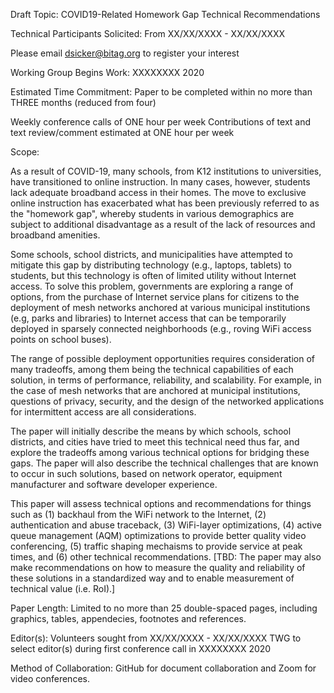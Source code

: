 Draft Topic: COVID19-Related Homework Gap Technical Recommendations

Technical Participants Solicited:
From XX/XX/XXXX - XX/XX/XXXX

Please email dsicker@bitag.org to register your interest

Working Group Begins Work:
XXXXXXXX 2020

Estimated Time Commitment:
Paper to be completed within no more than THREE months (reduced from four)

Weekly conference calls of ONE hour per week
Contributions of text and text review/comment estimated at ONE hour per week

Scope:

As a result of COVID-19, many schools, from K12 institutions to universities,
have transitioned to online instruction. In many cases, however, students lack
adequate broadband access in their homes. The move to exclusive online
instruction has exacerbated what has been previously referred to as the
"homework gap", whereby students in various demographics are subject to
additional disadvantage as a result of the lack of resources and broadband
amenities.

Some schools, school districts, and municipalities have attempted to mitigate
this gap by distributing technology (e.g., laptops, tablets) to students, but
this technology is often of limited utility without Internet access. To solve
this problem, governments are exploring a range of options, from the purchase
of Internet service plans for citizens to the deployment of mesh networks
anchored at various municipal institutions (e.g, parks and libraries) to
Internet access that can be temporarily deployed in sparsely connected
neighborhoods (e.g., roving WiFi access points on school buses).

The range of possible deployment opportunities requires consideration of many
tradeoffs, among them being the technical capabilities of each solution, in
terms of performance, reliability, and scalability. For example, in the case
of mesh networks that are anchored at municipal institutions, questions of
privacy, security, and the design of the networked applications for
intermittent access are all considerations.

The paper will initially describe the means by which schools, school
districts, and cities have tried to meet this technical need thus far, and
explore the tradeoffs among various technical options for bridging these gaps.
The paper will also describe the technical challenges that are known to occur
in such solutions, based on network operator, equipment manufacturer and
software developer experience. 


This paper will assess technical options and recommendations for things such as
(1) backhaul from the WiFi network to the Internet, (2) authentication and
abuse traceback, (3) WiFi-layer optimizations, (4) active queue management
(AQM) optimizations to provide better quality video conferencing, (5) traffic
shaping mechaisms to provide service at peak times, and (6) other technical
recommendations. [TBD: The paper may also make recommendations on how to
measure the quality and reliability of these solutions in a standardized way
and to enable measurement of technical value (i.e. RoI).]

Paper Length: Limited to no more than 25 double-spaced pages, including
graphics, tables, appendecies, footnotes and references.

Editor(s): Volunteers sought from XX/XX/XXXX - XX/XX/XXXX TWG to select
editor(s) during first conference call in XXXXXXXX 2020

Method of Collaboration: GitHub for document collaboration and Zoom for video
conferences.
